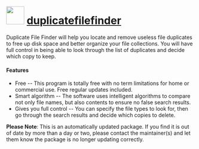 ﻿# <img src="https://cdn.jsdelivr.net/gh/mkevenaar/chocolatey-packages@4bbb0dafc56bfb1020c6d2b1d8ad05ea8e90d0b5/icons/duplicatefilefinder.png" width="48" height="48"/> [duplicatefilefinder](https://chocolatey.org/packages/duplicatefilefinder)

Duplicate File Finder will help you locate and remove useless file duplicates to free up disk space and better organize your file collections. You will have full control in being able to look through the list of duplicates and decide which copy to keep.

#### Features
* Free -- This program is totally free with no term limitations for home or commercial use. Free regular updates included.
* Smart algorithm -- The software uses intelligent algorithms to compare not only file names, but also contents to ensure no false search results.
* Gives you full control -- You can specify the file types to look for, then go through the search results and decide which copies to delete.

**Please Note**: This is an automatically updated package. If you find it is
out of date by more than a day or two, please contact the maintainer(s) and
let them know the package is no longer updating correctly.
